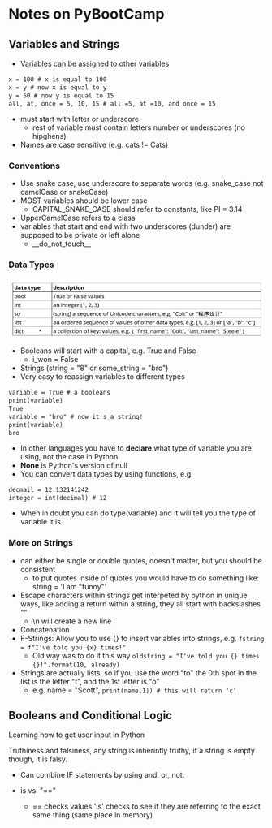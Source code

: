 # Notes on PyBootCamp

## Variables and Strings

- Variables can be assigned to other variables
```
x = 100 # x is equal to 100
x = y # now x is equal to y
y = 50 # now y is equal to 15
all, at, once = 5, 10, 15 # all =5, at =10, and once = 15
```

- must start with letter or underscore
  - rest of variable must contain letters number or underscores (no hipghens)
- Names are case sensitive (e.g. cats != Cats)

### Conventions

- Use snake case, use underscore to separate words (e.g. snake_case not camelCase or snakeCase)
- MOST variables should be lower case
  - CAPITAL_SNAKE_CASE should refer to constants, like PI = 3.14
- UpperCamelCase refers to a class
- variables that start and end with two underscores (dunder) are supposed to be private or left alone
  - \_\_do_not_touch\_\_

### Data Types

![different data types with python](../img/data-types.JPG)

- Booleans will start with a capital, e.g. True and False
    - i_won = False
- Strings (string = "8" or some_string = "bro")
- Very easy to reassign variables to different types
```
variable = True # a booleans
print(variable)
True
variable = "bro" # now it's a string!
print(variable)
bro
```

- In other languages you have to __declare__ what type of variable you are using, not the case in Python
- __None__ is Python's version of null
- You can convert data types by using functions, e.g.
```
decmail = 12.132141242
integer = int(decimal) # 12
```
- When in doubt you can do type(variable) and it will tell you the type of variable it is

### More on Strings

- can either be single or double quotes, doesn't matter, but you should be consistent
  - to put quotes inside of quotes you would have to do something like:  string = 'I am "funny"'
- Escape characters within strings get interpeted by python in unique ways, like adding a return within a string, they all start with backslashes "\"
  - \n will create a new line
- Concatenation
- F-Strings:  Allow you to use {} to insert variables into strings, e.g. ```fstring = f"I've told you {x} times!"```
  - Old way was to do it this way ```oldstring = "I've told you {} times {}!".format(10, already)```
- Strings are actually lists, so if you use the word "to" the 0th spot in the list is the letter "t", and the 1st letter is "o"
  - e.g. name = "Scott", ```print(name[1]) # this will return 'c'``` 


## Booleans and Conditional Logic

Learning how to get user input in Python

Truthiness and falsiness, any string is inherintly truthy, if a string is empty though, it is falsy. 

- Can combine IF statements by using and, or, not.  

- is vs. "=="
  - == checks values 'is' checks to see if they are referring to the exact same thing (same place in memory)

